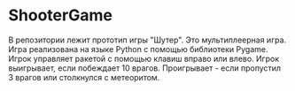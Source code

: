 # ShooterGame
В репозитории лежит прототип игры "Шутер". Это мультиплеерная игра. Игра реализована на языке Python с помощью библиотеки Pygame. Игрок управляет ракетой с помощью клавиш вправо или влево. Игрок выигрывает, если побеждает 10 врагов. Проигрывает - если пропустил 3 врагов или столкнулся с метеоритом.
